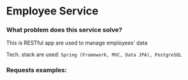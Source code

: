 # Employee Service

### What problem does this service solve?

This is RESTful app are used to manage employees' data

Tech. stack are used: ``Spring (Framework, MVC, Data JPA), PostgreSQL``

### Requests examples: